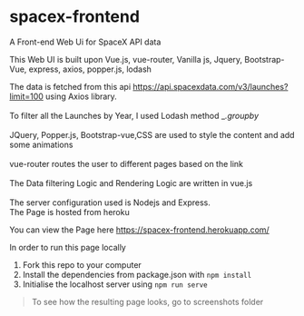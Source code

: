 # spacex-frontend
A Front-end Web Ui for SpaceX API data

This Web UI is built upon Vue.js, vue-router, Vanilla js, Jquery, Bootstrap-Vue, express, axios, popper.js, lodash

The data is fetched from this api https://api.spacexdata.com/v3/launches?limit=100 using Axios library.<br />
<br />
To filter all the Launches by Year, I used Lodash method __.groupby_ <br />
<br />
JQuery, Popper.js, Bootstrap-vue,CSS are used to style the content and add some animations<br />
<br />
vue-router routes the user to different pages based on the link<br />
<br />
The Data filtering Logic and Rendering Logic are written in vue.js<br />
<br />
The server configuration used is Nodejs and Express.
<br />
The Page is hosted from heroku<br />

You can view the Page here https://spacex-frontend.herokuapp.com/

In order to run this page locally

1) Fork this repo to your computer
2) Install the dependencies from package.json with ```npm install``` 
3) Initialise the localhost server using ```npm run serve```

>To see how the resulting page looks, go to screenshots folder

